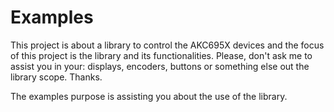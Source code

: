 # Examples

This project is about a library to control the AKC695X devices and the focus of this project is the library and its functionalities. Please, don't ask me to assist you in your: displays, encoders, buttons or something else out the library scope. Thanks.

The examples purpose is assisting you about the use of the library.


